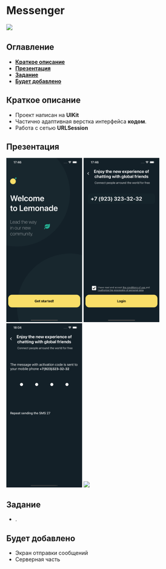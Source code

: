 # Messenger
<img src= "https://github.com/AlekseiBodrov/Messenger/blob/main/presentation/1.gif" width="800" >

## Оглавление
- **[Краткое описание](#Basic)**
- **[Презентация](#Presentation)**
- **[Задание](#Task)**
- **[Будет добавлено](#ComingSoon)**

## <a id="Basic"></a>Краткое описание
- Проект написан на **UIKit**
- Частично адаптивная верстка интерфейса **кодом**.
- Работа с сетью **URLSession**

## <a id="Presentation"></a>Презентация
<img src= "https://github.com/AlekseiBodrov/Messenger/blob/main/presentation/1.png" width="200" >
<img src= "https://github.com/AlekseiBodrov/Messenger/blob/main/presentation/2.png" width="200" >
<img src= "https://github.com/AlekseiBodrov/Messenger/blob/main/presentation/3.png" width="200" >
<img src= "https://github.com/AlekseiBodrov/Messenger/blob/main/presentation/4.png" width="200" >

## <a id="Task"></a>Задание
- .

## <a id="Task"></a>Будет добавлено
- Экран отправки сообщений
- Серверная часть


